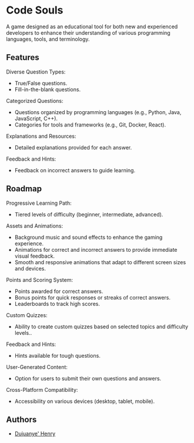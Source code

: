 # Code Souls

A game designed as an educational tool for both new and experienced developers to enhance their understanding of various programming languages, tools, and terminology.


## Features

Diverse Question Types:
- True/False questions.
- Fill-in-the-blank questions.

Categorized Questions:
- Questions organized by programming languages (e.g., Python, Java, JavaScript, C++).
- Categories for tools and frameworks (e.g., Git, Docker, React).

Explanations and Resources:
- Detailed explanations provided for each answer.

Feedback and Hints:
- Feedback on incorrect answers to guide learning.
## Roadmap

Progressive Learning Path:
- Tiered levels of difficulty (beginner, intermediate, advanced).

Assets and Animations:
- Background music and sound effects to enhance the gaming experience.
- Animations for correct and incorrect answers to provide immediate visual feedback.
- Smooth and responsive animations that adapt to different screen sizes and devices.

Points and Scoring System:
- Points awarded for correct answers.
- Bonus points for quick responses or streaks of correct answers.
- Leaderboards to track high scores.

Custom Quizzes:
- Ability to create custom quizzes based on selected topics and difficulty levels..

Feedback and Hints:
- Hints available for tough questions.

User-Generated Content:
- Option for users to submit their own questions and answers.

Cross-Platform Compatibility:
- Accessibility on various devices (desktop, tablet, mobile).

## Authors

- [Dujuanye' Henry](https://github.com/dhenry827)

